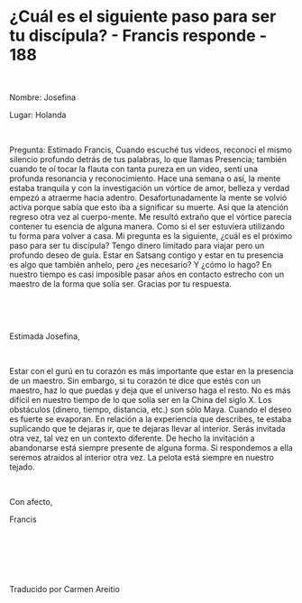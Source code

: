 # ¿Cuál es el siguiente paso para ser tu discípula? - Francis responde - 188



&nbsp;





Nombre: Josefina





Lugar: Holanda






&nbsp;






Pregunta: Estimado Francis, Cuando escuch&eacute; tus videos, reconoc&iacute; el mismo silencio profundo detr&aacute;s de tus palabras, lo que llamas Presencia; tambi&eacute;n cuando te o&iacute; tocar la flauta con tanta pureza en un video, sent&iacute; una profunda resonancia y reconocimiento. Hace una semana o as&iacute;, la mente estaba tranquila y con la investigaci&oacute;n un v&oacute;rtice de amor, belleza y verdad empez&oacute; a atraerme hacia adentro. Desafortunadamente la mente se volvi&oacute; activa porque sab&iacute;a que esto iba a significar su muerte. As&iacute; que la atenci&oacute;n regreso otra vez al cuerpo-mente. Me result&oacute; extra&ntilde;o que el v&oacute;rtice parec&iacute;a contener tu esencia de alguna manera. Como si el ser estuviera utilizando tu forma para volver a casa. Mi pregunta es la siguiente, &iquest;cu&aacute;l es el pr&oacute;ximo paso para ser tu disc&iacute;pula? Tengo dinero limitado para viajar pero un profundo deseo de gu&iacute;a. Estar en Satsang contigo y estar en tu presencia es algo que tambi&eacute;n anhelo, pero &iquest;es necesario? Y &iquest;c&oacute;mo lo hago? En nuestro tiempo es casi imposible pasar a&ntilde;os en contacto estrecho con un maestro de la forma que sol&iacute;a ser. Gracias por tu respuesta.






&nbsp;







&nbsp;






Estimada Josefina,






&nbsp;






Estar con el gur&uacute; en tu coraz&oacute;n es m&aacute;s importante que estar en la presencia de un maestro. Sin embargo, si tu coraz&oacute;n te dice que est&eacute;s con un maestro, haz lo que puedas y deja que el universo haga el resto. No es m&aacute;s dif&iacute;cil en nuestro tiempo de lo que sol&iacute;a ser en la China del siglo X. Los obst&aacute;culos (dinero, tiempo, distancia, etc.) son s&oacute;lo Maya. Cuando el deseo es fuerte se evaporan. En relaci&oacute;n a la experiencia que describes, te estaba suplicando que te dejaras ir, que te dejaras llevar al interior. Ser&aacute;s invitada otra vez, tal vez en un contexto diferente. De hecho la invitaci&oacute;n a abandonarse est&aacute; siempre presente de alguna forma. Si respondemos a ella seremos atra&iacute;dos al interior otra vez. La pelota est&aacute; siempre en nuestro tejado.






&nbsp;






Con afecto, 





Francis






&nbsp;







&nbsp;







&nbsp;






Traducido por Carmen Areitio






